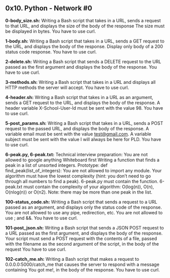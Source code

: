 ## 0x10. Python - Network #0


**0-body_size.sh:** Writing a Bash script that takes in a URL, sends a request to that URL, and displays the size of the body of the response
The size must be displayed in bytes.
You have to use curl.


**1-body.sh:** Writing a Bash script that takes in a URL, sends a GET request to the URL, and displays the body of the response.
Display only body of a 200 status code response.
You have to use curl.


**2-delete.sh:** Writing a Bash script that sends a DELETE request to the URL passed as the first argument and displays the body of the response.
You have to use curl.


**3-methods.sh:** Writing a Bash script that takes in a URL and displays all HTTP methods the server will accept.
You have to use curl.


**4-header.sh:** Writing a Bash script that takes in a URL as an argument, sends a GET request to the URL, and displays the body of the response.
A header variable X-School-User-Id must be sent with the value 98.
You have to use curl.


**5-post_params.sh:** Writing a Bash script that takes in a URL, sends a POST request to the passed URL, and displays the body of the response.
A variable email must be sent with the value test@gmail.com.
A variable subject must be sent with the value I will always be here for PLD.
You have to use curl.


**6-peak.py, 6-peak.txt:** Technical interview preparation:
You are not allowed to google anything
Whiteboard first
Writing a function that finds a peak in a list of unsorted integers.
Prototype: def find_peak(list_of_integers):
You are not allowed to import any module.
Your algorithm must have the lowest complexity (hint: you don’t need to go through all numbers to find a peak).
6-peak.py must contain the function.
6-peak.txt must contain the complexity of your algorithm: O(log(n)), O(n), O(nlog(n)) or O(n2).
Note: there may be more than one peak in the list.


**100-status_code.sh:** Writing a Bash script that sends a request to a URL passed as an argument, and displays only the status code of the response.
You are not allowed to use any pipe, redirection, etc.
You are not allowed to use ; and &&.
You have to use curl.


**101-post_json.sh:** Writing a Bash script that sends a JSON POST request to a URL passed as the first argument, and displays the body of the response.
Your script must send a POST request with the contents of a file, passed with the filename as the second argument of the script, in the body of the request
You have to use curl.


**102-catch_me.sh:** Writing a Bash script that makes a request to 0.0.0.0:5000/catch_me that causes the server to respond with a message containing You got me!, in the body of the response.
You have to use curl.
